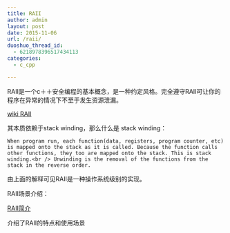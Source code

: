 ```yaml
---
title: RAII
author: admin
layout: post
date: 2015-11-06
url: /raii/
duoshuo_thread_id:
  - 6218978396517434113
categories:
  - c_cpp

---
```

RAII是一个c＋＋安全编程的基本概念，是一种约定风格。完全遵守RAII可让你的程序在异常的情况下不至于发生资源泄漏。
  
[wiki RAII][1]
  
其本质依赖于stack winding，那么什么是 stack winding：

`When program run, each function(data, registers, program counter, etc) is mapped onto the stack as it is called. Because the function calls other functions, they too are mapped onto the stack. This is stack winding.<br />
Unwinding is the removal of the functions from the stack in the reverse order.`

由上面的解释可见RAII是一种操作系统级别的实现。

RAII场景介绍：
  
[RAII简介][2]
  
介绍了RAII的特点和使用场景

 [1]: https://en.wikipedia.org/wiki/Resource_Acquisition_Is_Initialization
 [2]: http://www.cnblogs.com/gnuhpc/archive/2012/12/04/2802307.html